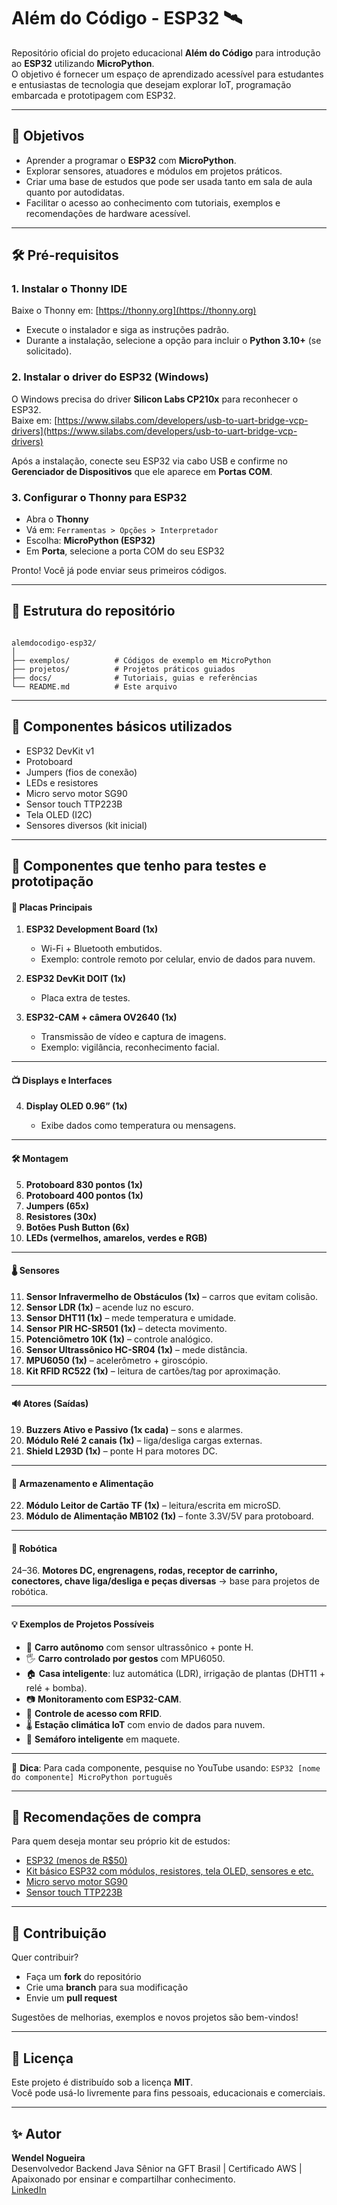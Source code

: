 # Além do Código - ESP32 🛰️

Repositório oficial do projeto educacional **Além do Código** para introdução ao **ESP32** utilizando **MicroPython**.  
O objetivo é fornecer um espaço de aprendizado acessível para estudantes e entusiastas de tecnologia que desejam explorar IoT, programação embarcada e prototipagem com ESP32.

---

## 📌 Objetivos
- Aprender a programar o **ESP32** com **MicroPython**.
- Explorar sensores, atuadores e módulos em projetos práticos.
- Criar uma base de estudos que pode ser usada tanto em sala de aula quanto por autodidatas.
- Facilitar o acesso ao conhecimento com tutoriais, exemplos e recomendações de hardware acessível.

---

## 🛠️ Pré-requisitos

### 1. Instalar o Thonny IDE
Baixe o Thonny em: [https://thonny.org](https://thonny.org)  
- Execute o instalador e siga as instruções padrão.  
- Durante a instalação, selecione a opção para incluir o **Python 3.10+** (se solicitado).  

### 2. Instalar o driver do ESP32 (Windows)
O Windows precisa do driver **Silicon Labs CP210x** para reconhecer o ESP32.  
Baixe em: [https://www.silabs.com/developers/usb-to-uart-bridge-vcp-drivers](https://www.silabs.com/developers/usb-to-uart-bridge-vcp-drivers)

Após a instalação, conecte seu ESP32 via cabo USB e confirme no **Gerenciador de Dispositivos** que ele aparece em **Portas COM**.

### 3. Configurar o Thonny para ESP32
- Abra o **Thonny**  
- Vá em: `Ferramentas > Opções > Interpretador`  
- Escolha: **MicroPython (ESP32)**  
- Em **Porta**, selecione a porta COM do seu ESP32  

Pronto! Você já pode enviar seus primeiros códigos.

---

## 📂 Estrutura do repositório
```

alemdocodigo-esp32/
│
├── exemplos/          # Códigos de exemplo em MicroPython
├── projetos/          # Projetos práticos guiados
├── docs/              # Tutoriais, guias e referências
└── README.md          # Este arquivo

```


---

## 🔌 Componentes básicos utilizados

- ESP32 DevKit v1
- Protoboard
- Jumpers (fios de conexão)
- LEDs e resistores
- Micro servo motor SG90
- Sensor touch TTP223B
- Tela OLED (I2C)
- Sensores diversos (kit inicial)

---

## 🔌 Componentes que tenho para testes e prototipação

#### 🔧 Placas Principais

1. **ESP32 Development Board (1x)**

   * Wi-Fi + Bluetooth embutidos.
   * Exemplo: controle remoto por celular, envio de dados para nuvem.

2. **ESP32 DevKit DOIT (1x)**

   * Placa extra de testes.

3. **ESP32-CAM + câmera OV2640 (1x)**

   * Transmissão de vídeo e captura de imagens.
   * Exemplo: vigilância, reconhecimento facial.

---

#### 📺 Displays e Interfaces

4. **Display OLED 0.96” (1x)**

   * Exibe dados como temperatura ou mensagens.

---

#### 🛠️ Montagem

5. **Protoboard 830 pontos (1x)**
6. **Protoboard 400 pontos (1x)**
7. **Jumpers (65x)**
8. **Resistores (30x)**
9. **Botões Push Button (6x)**
10. **LEDs (vermelhos, amarelos, verdes e RGB)**

---

#### 🌡️ Sensores

11. **Sensor Infravermelho de Obstáculos (1x)** – carros que evitam colisão.
12. **Sensor LDR (1x)** – acende luz no escuro.
13. **Sensor DHT11 (1x)** – mede temperatura e umidade.
14. **Sensor PIR HC-SR501 (1x)** – detecta movimento.
15. **Potenciômetro 10K (1x)** – controle analógico.
16. **Sensor Ultrassônico HC-SR04 (1x)** – mede distância.
17. **MPU6050 (1x)** – acelerômetro + giroscópio.
18. **Kit RFID RC522 (1x)** – leitura de cartões/tag por aproximação.

---

#### 🔊 Atores (Saídas)

19. **Buzzers Ativo e Passivo (1x cada)** – sons e alarmes.
20. **Módulo Relé 2 canais (1x)** – liga/desliga cargas externas.
21. **Shield L293D (1x)** – ponte H para motores DC.

---

#### 💾 Armazenamento e Alimentação

22. **Módulo Leitor de Cartão TF (1x)** – leitura/escrita em microSD.
23. **Módulo de Alimentação MB102 (1x)** – fonte 3.3V/5V para protoboard.

---

#### 🤖 Robótica

24–36. **Motores DC, engrenagens, rodas, receptor de carrinho, conectores, chave liga/desliga e peças diversas** → base para projetos de robótica.

---

#### 💡 Exemplos de Projetos Possíveis

* 🚗 **Carro autônomo** com sensor ultrassônico + ponte H.
* 🖐 **Carro controlado por gestos** com MPU6050.
* 🏠 **Casa inteligente**: luz automática (LDR), irrigação de plantas (DHT11 + relé + bomba).
* 📷 **Monitoramento com ESP32-CAM**.
* 🔐 **Controle de acesso com RFID**.
* 🌡 **Estação climática IoT** com envio de dados para nuvem.
* 🚦 **Semáforo inteligente** em maquete.

---

📌 **Dica**: Para cada componente, pesquise no YouTube usando:
`ESP32 [nome do componente] MicroPython português`

---

## 🛒 Recomendações de compra

Para quem deseja montar seu próprio kit de estudos:  

- [ESP32 (menos de R$50)](https://s.shopee.com.br/gGpsDBZb7)  
- [Kit básico ESP32 com módulos, resistores, tela OLED, sensores e etc.](https://s.shopee.com.br/2LP3rWY1VM)  
- [Micro servo motor SG90](https://s.shopee.com.br/3fuRS8gVTT)  
- [Sensor touch TTP223B](https://s.shopee.com.br/1VpwsPZUaz)  

---

## 🤝 Contribuição
Quer contribuir?  
- Faça um **fork** do repositório  
- Crie uma **branch** para sua modificação  
- Envie um **pull request**  

Sugestões de melhorias, exemplos e novos projetos são bem-vindos!

---

## 📜 Licença
Este projeto é distribuído sob a licença **MIT**.  
Você pode usá-lo livremente para fins pessoais, educacionais e comerciais.

---

## ✨ Autor
**Wendel Nogueira**  
Desenvolvedor Backend Java Sênior na GFT Brasil | Certificado AWS | Apaixonado por ensinar e compartilhar conhecimento.  
[LinkedIn](https://www.linkedin.com/in/wendelfnogueira)
